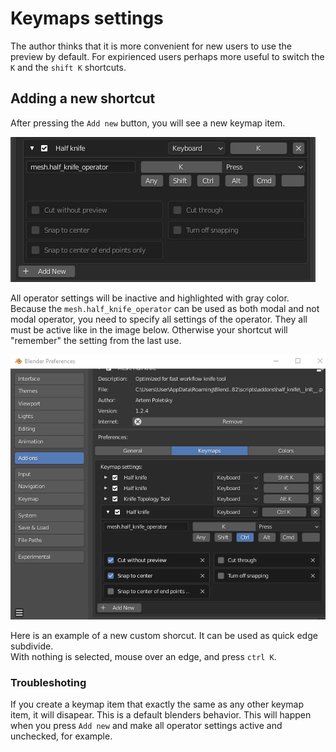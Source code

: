 # Keymaps settings

The author thinks that it is more convenient for new users to use the preview by default.
For expirienced users perhaps more useful to switch the `K` and the `shift K` shortcuts.

## Adding a new shortcut

After pressing the `Add new` button, you will see a new keymap item. 

![](https://raw.githubusercontent.com/artempoletsky/half_knife_docs/master/img/keymaps2.png)

All operator settings will be inactive and highlighted with gray color.
Because the `mesh.half_knife_operator` can be used as both modal and not modal operator, you need to specify all settings of the operator.
They all must be active like in the image below. Otherwise your shortcut will "remember" the setting from the last use.

![](https://raw.githubusercontent.com/artempoletsky/half_knife_docs/master/img/keymaps3.png)

Here is an example of a new custom shorcut. It can be used as quick edge subdivide.  
With nothing is selected, mouse over an edge, and press `ctrl K`.

### Troubleshoting

If you create a keymap item that exactly the same as any other keymap item, it will disapear. This is a default blenders behavior.
This will happen when you press `Add new` and make all operator settings active and unchecked, for example. 
